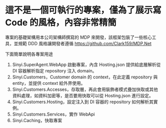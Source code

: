 # 這不是一個可執行的專案，僅為了展示寫 Code 的風格，內容非常精簡

專案的基礎架構用本公司架構師撰寫的 MDP 來開發，該框架包裝了一些核心工具，並規範 DDD 風格讓開發者遵循
https://github.com/Clark159/MDP.Net

下面簡單說明各專案用途
1. Sinyi.SuperAgent.WebApp 啟動專案，內含 Hosting.json 提供給底層解析從 DI 容器解析指定 repository 注入 domain。
2. Sinyi.Customers，Customer domain 的 context，在此定義 repository 與 entity，並提供 context 給外界使用。
3. Sinyi.Customers.Accesses，存取層，再此會用裝飾者模式疊加快取或其他資料處理，如資料加密等，是否要用快取可以從 Hosting.json 進行設定。
4. Sinyi.Customers.Hosting，設定注入到 DI 容器的 repository 如何解析其實例。
5. Sinyi.Customers.Services，實作 WebApi
6. Sinyi.Caching，快取專案
